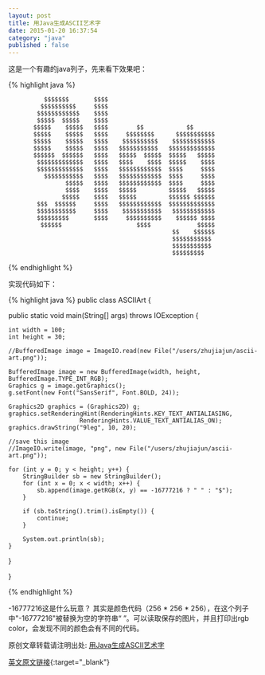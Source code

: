 ```yaml
---
layout: post
title: 用Java生成ASCII艺术字
date: 2015-01-20 16:37:54
category: "java"
published : false
---
```


这是一个有趣的java列子，先来看下效果吧：

{% highlight java %}

                                                                                            
              $$$$$$$       $$$$                                                                    
             $$$$$$$$$$     $$$$                                                                    
            $$$$$$$$$$$$    $$$$                                                                    
            $$$$$  $$$$$    $$$$                                                                    
           $$$$$    $$$$$   $$$$        $$            $$                                            
           $$$$$    $$$$$   $$$$     $$$$$$$$      $$$$$$$$$$$                                      
           $$$$$    $$$$$   $$$$    $$$$$$$$$$    $$$$$$$$$$$$                                      
           $$$$$    $$$$$   $$$$   $$$$$$$$$$$   $$$$$$$$$$$$$                                      
           $$$$$$  $$$$$$   $$$$   $$$$$  $$$$$  $$$$$   $$$$$                                      
            $$$$$$$$$$$$$   $$$$   $$$$    $$$$  $$$$$    $$$$                                      
            $$$$$$$$$$$$$   $$$$   $$$$$$$$$$$$  $$$$     $$$$                                      
              $$$$$$$$$$$   $$$$   $$$$$$$$$$$$  $$$$     $$$$                                      
                    $$$$$   $$$$   $$$$$$$$$$$$  $$$$     $$$$                                      
                    $$$$    $$$$   $$$$$         $$$$$   $$$$$                                      
                   $$$$$    $$$$   $$$$$         $$$$$$ $$$$$$                                      
            $$$  $$$$$$     $$$$   $$$$$$$$$$$$  $$$$$$$$$$$$$                                      
            $$$$$$$$$$$     $$$$    $$$$$$$$$$$   $$$$$$$$$$$$                                      
            $$$$$$$$$       $$$$     $$$$$$$$$$    $$$$$$ $$$$                                      
             $$$$$$                     $$$$             $$$$$                                      
                                                  $$    $$$$$$                                      
                                                  $$$$$$$$$$$                                       
                                                  $$$$$$$$$$$                                       
                                                  $$$$$$$$$                                         

{% endhighlight %}

实现代码如下：

{% highlight java %}
public class ASCIIArt {

  public static void main(String[] args) throws IOException {
		 
    int width = 100;
	int height = 30;
		 
    //BufferedImage image = ImageIO.read(new File("/users/zhujiajun/ascii-art.png"));
		    
	BufferedImage image = new BufferedImage(width, height, BufferedImage.TYPE_INT_RGB);
	Graphics g = image.getGraphics();
	g.setFont(new Font("SansSerif", Font.BOLD, 24));
		 
	Graphics2D graphics = (Graphics2D) g;
    graphics.setRenderingHint(RenderingHints.KEY_TEXT_ANTIALIASING,
						RenderingHints.VALUE_TEXT_ANTIALIAS_ON);
    graphics.drawString("9leg", 10, 20);
		 
	//save this image
	//ImageIO.write(image, "png", new File("/users/zhujiajun/ascii-art.png"));
		 
    for (int y = 0; y < height; y++) {
	    StringBuilder sb = new StringBuilder();
		for (int x = 0; x < width; x++) {
			sb.append(image.getRGB(x, y) == -16777216 ? " " : "$");
		}
		 
		if (sb.toString().trim().isEmpty()) {
			continue;
		}
		 
		System.out.println(sb);
	}
		 
  }
		 
}

{% endhighlight %}

-16777216这是什么玩意？
其实是颜色代码（256 * 256 * 256），在这个列子中"-16777216"被替换为空的字符串“ ”。可以读取保存的图片，并且打印出rgb color，会发现不同的颜色会有不同的代码。

原创文章转载请注明出处: [用Java生成ASCII艺术字
](http://9leg.com/java/2015/01/20/ascii-art-java-example.html)

[英文原文链接](http://www.mkyong.com/java/ascii-art-java-example/){:target="_blank"}
